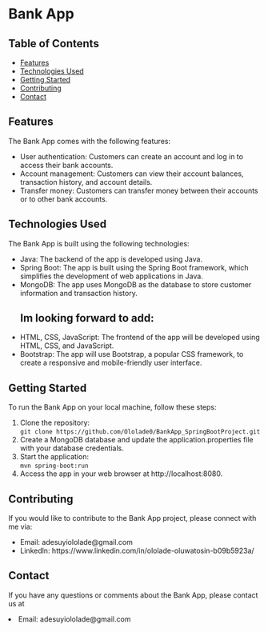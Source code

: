 <h1><strong>Bank App</strong></h1>

<h2>Table of Contents</h2>

<ul>
  <li><a href="#features">Features</a></li>
  <li><a href="#technologies-used">Technologies Used</a></li>
  <li><a href="#getting-started">Getting Started</a></li>
  <li><a href="#contributing">Contributing</a></li>
 
  <li><a href="#contact">Contact</a></li>
</ul>

<h2 id="features">Features</h2>

<p>The Bank App comes with the following features:</p>

<ul>
  <li>User authentication: Customers can create an account and log in to access their bank accounts.</li>
  <li>Account management: Customers can view their account balances, transaction history, and account details.</li>
  <li>Transfer money: Customers can transfer money between their accounts or to other bank accounts.</li>
</ul>

<h2 id="technologies-used">Technologies Used</h2>

<p>The Bank App is built using the following technologies:</p>

<ul>
  <li>Java: The backend of the app is developed using Java.</li>
  <li>Spring Boot: The app is built using the Spring Boot framework, which simplifies the development of web applications in Java.</li>
  <li>MongoDB: The app uses MongoDB as the database to store customer information and transaction history.</li>
  
  
<h2>Im looking forward to add:</h2>
  <li>HTML, CSS, JavaScript: The frontend of the app will be developed using HTML, CSS, and JavaScript.</li>
  <li>Bootstrap: The app will use Bootstrap, a popular CSS framework, to create a responsive and mobile-friendly user interface.</li>
</ul>

<h2 id="getting-started">Getting Started</h2>

<p>To run the Bank App on your local machine, follow these steps:</p>

<ol>
  <li>Clone the repository:
    <br><code>git clone https://github.com/Ololade0/BankApp_SpringBootProject.git</code></li>
  <li>Create a MongoDB database and update the application.properties file with your database credentials.</li>
  <li>Start the application:
    <br><code>mvn spring-boot:run</code></li>
  <li>Access the app in your web browser at http://localhost:8080.</li>
</ol>

<h2 id="contributing">Contributing</h2>

<p>If you would like to contribute to the Bank App project, please connect with me via:</p>

<ul>
  <li>Email: adesuyiololade@gmail.com</li>
  <li>Linkedln: https://www.linkedin.com/in/ololade-oluwatosin-b09b5923a/</li>
</ul>



<h2 id="contact">Contact</h2>

<p>If you have any questions or comments about the Bank App, please contact us at </p>
  <li>Email: adesuyiololade@gmail.com</li>
